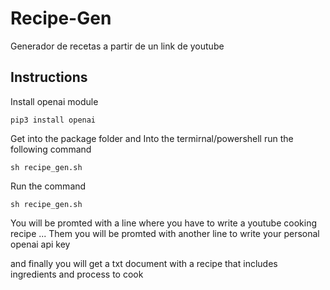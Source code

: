 # Recipe-Gen
Generador de recetas a partir de un link de youtube

## Instructions
Install openai module
``` 
pip3 install openai
```

Get into the package folder and Into the termirnal/powershell run the following command
```
sh recipe_gen.sh
```

Run the command
```
sh recipe_gen.sh
```

You will be promted with a line where you have to write a youtube cooking recipe
...
Them you will be promted with another line to write your personal openai api key

and finally you will get a txt document with a recipe that includes ingredients and process to cook


